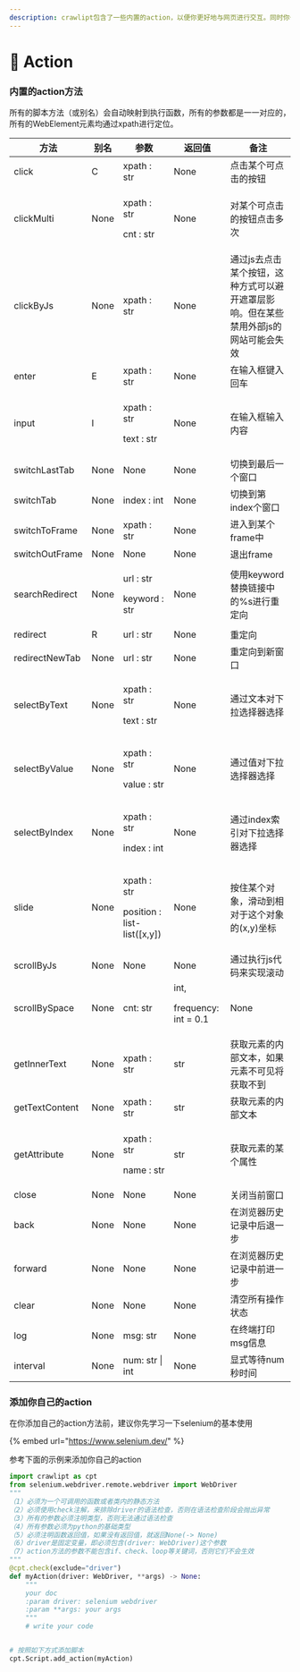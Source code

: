 ```yaml
---
description: crawlipt包含了一些内置的action，以便你更好地与网页进行交互。同时你也可以添加自己的action方法，进行扩展。
---
```


# 🐻 Action

### 内置的action方法

所有的脚本方法（或别名）会自动映射到执行函数，所有的参数都是一一对应的，所有的WebElement元素均通过xpath进行定位。

| 方法             | 别名   | 参数                                                   | 返回值  | 备注                                           |
| -------------- | ---- | ---------------------------------------------------- | ---- | -------------------------------------------- |
| click          | C    | xpath : str                                          | None | 点击某个可点击的按钮                                   |
| clickMulti     | None | <p>xpath : str</p><p>cnt : str</p>                   | None | 对某个可点击的按钮点击多次                                |
| clickByJs      | None | xpath : str                                          | None | 通过js去点击某个按钮，这种方式可以避开遮罩层影响。但在某些禁用外部js的网站可能会失效 |
| enter          | E    | xpath : str                                          | None | 在输入框键入回车                                     |
| input          | I    | <p>xpath : str</p><p>text : str</p>                  | None | 在输入框输入内容                                     |
| switchLastTab  | None | None                                                 | None | 切换到最后一个窗口                                    |
| switchTab      | None | index : int                                          | None | 切换到第index个窗口                                 |
| switchToFrame  | None | xpath : str                                          | None | 进入到某个frame中                                  |
| switchOutFrame | None | None                                                 | None | 退出frame                                      |
| searchRedirect | None | <p>url : str</p><p>keyword : str</p>                 | None | 使用keyword替换链接中的%s进行重定向                       |
| redirect       | R    | url : str                                            | None | 重定向                                          |
| redirectNewTab | None | url : str                                            | None | 重定向到新窗口                                      |
| selectByText   | None | <p>xpath : str</p><p>text : str</p>                  | None | 通过文本对下拉选择器选择                                 |
| selectByValue  | None | <p>xpath : str</p><p>value : str</p>                 | None | 通过值对下拉选择器选择                                  |
| selectByIndex  | None | <p>xpath : str</p><p>index : int</p>                 | None | 通过index索引对下拉选择器选择                            |
| slide          | None | <p>xpath : str</p><p>position : list-list([x,y])</p> | None | 按住某个对象，滑动到相对于这个对象的(x,y)坐标                    |
| scrollByJs     | None | None                                                 | None | 通过执行js代码来实现滚动                                |
| scrollBySpace  | None | <p>cnt: str | int, </p><p>frequency: int = 0.1</p>   | None | 使用按空格按键来实现滚动                                 |
| getInnerText   | None | xpath : str                                          | str  | 获取元素的内部文本，如果元素不可见将获取不到                       |
| getTextContent | None | xpath : str                                          | str  | 获取元素的内部文本                                    |
| getAttribute   | None | <p>xpath : str</p><p>name : str</p>                  | str  | 获取元素的某个属性                                    |
| close          | None | None                                                 | None | 关闭当前窗口                                       |
| back           | None | None                                                 | None | 在浏览器历史记录中后退一步                                |
| forward        | None | None                                                 | None | 在浏览器历史记录中前进一步                                |
| clear          | None | None                                                 | None | 清空所有操作状态                                     |
| log            | None | msg: str                                             | None | 在终端打印msg信息                                   |
| interval       | None | num: str \| int                                      | None | 显式等待num秒时间                                   |

### 添加你自己的action

在你添加自己的action方法前，建议你先学习一下selenium的基本使用

{% embed url="https://www.selenium.dev/" %}

参考下面的示例来添加你自己的action

```python
import crawlipt as cpt
from selenium.webdriver.remote.webdriver import WebDriver
"""
（1）必须为一个可调用的函数或者类内的静态方法
（2）必须使用check注解，来排除driver的语法检查，否则在语法检查阶段会抛出异常
（3）所有的参数必须注明类型，否则无法通过语法检查
（4）所有参数必须为python的基础类型
（5）必须注明函数返回值，如果没有返回值，就返回None(-> None)
（6）driver是固定变量，即必须包含(driver: WebDriver)这个参数
（7）action方法的参数不能包含if、check、loop等关键词，否则它们不会生效
"""
@cpt.check(exclude="driver")  
def myAction(driver: WebDriver, **args) -> None:
    """
    your doc
    :param driver: selenium webdriver
    :param **args: your args
    """
    # write your code


# 按照如下方式添加脚本
cpt.Script.add_action(myAction)
```
